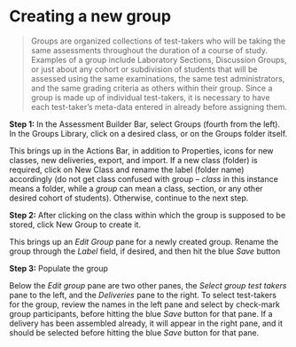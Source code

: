 # Creating a new group

>Groups are organized collections of test-takers who will be taking the same assessments throughout the duration of a course of study. Examples of a group include Laboratory Sections, Discussion Groups, or just about any cohort or subdivision of students that will be assessed using the same examinations, the same test administrators, and the same grading criteria as others within their group. Since a group is made up of individual test-takers, it is necessary to have each test-taker’s meta-data entered in already before assigning them.

**Step 1:** In the Assessment Builder Bar, select Groups (fourth from the left). In the Groups Library, click on a desired class, or on the Groups folder itself.

This brings up in the Actions Bar, in addition to Properties, icons for new classes, new deliveries, export, and import. If a new class (folder) is required, click on New Class and rename the label (folder name) accordingly (do not get class confused with group – *class* in this instance means a folder, while a *group* can mean a class, section, or any other desired cohort of students). Otherwise, continue to the next step.

**Step 2:** After clicking on the class within which the group is supposed to be stored, click New Group to create it.

This brings up an *Edit Group* pane for a newly created group. Rename the group through the *Label* field, if desired, and then hit the blue *Save* button

**Step 3:** Populate the group

Below the *Edit group* pane are two other panes, the *Select group test takers* pane to the left, and the *Deliveries* pane to the right. To select test-takers for the group, review the names in the left pane and select by check-mark group participants, before hitting the blue *Save* button for that pane. If a delivery has been assembled already, it will appear in the right pane, and it should be selected before hitting the blue *Save* button for that pane.
